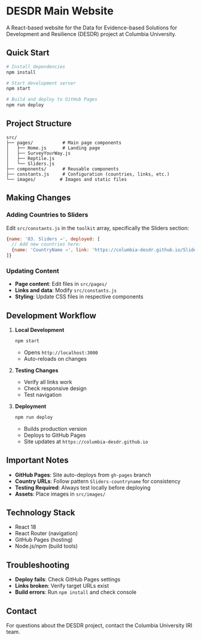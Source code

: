 # DESDR Main Website

A React-based website for the Data for Evidence-based Solutions for Development and Resilience (DESDR) project at Columbia University.

## Quick Start

```bash
# Install dependencies
npm install

# Start development server
npm start

# Build and deploy to GitHub Pages
npm run deploy
```

## Project Structure

```
src/
├── pages/           # Main page components
│   ├── Home.js      # Landing page
│   ├── SurveyYourWay.js
│   ├── Reptile.js
│   └── Sliders.js
├── components/      # Reusable components
├── constants.js     # Configuration (countries, links, etc.)
└── images/         # Images and static files
```

## Making Changes

### Adding Countries to Sliders

Edit `src/constants.js` in the `toolkit` array, specifically the Sliders section:

```javascript
{name: '03. Sliders →', deployed: [
  // Add new countries here:
  {name: 'CountryName →', link: 'https://columbia-desdr.github.io/Sliders-countryname/config'}
]}
```

### Updating Content

- **Page content**: Edit files in `src/pages/`
- **Links and data**: Modify `src/constants.js`
- **Styling**: Update CSS files in respective components

## Development Workflow

1. **Local Development**
   ```bash
   npm start
   ```
   - Opens `http://localhost:3000`
   - Auto-reloads on changes

2. **Testing Changes**
   - Verify all links work
   - Check responsive design
   - Test navigation

3. **Deployment**
   ```bash
   npm run deploy
   ```
   - Builds production version
   - Deploys to GitHub Pages
   - Site updates at `https://columbia-desdr.github.io`

## Important Notes

- **GitHub Pages**: Site auto-deploys from `gh-pages` branch
- **Country URLs**: Follow pattern `Sliders-countryname` for consistency
- **Testing Required**: Always test locally before deploying
- **Assets**: Place images in `src/images/`

## Technology Stack

- React 18
- React Router (navigation)
- GitHub Pages (hosting)
- Node.js/npm (build tools)

## Troubleshooting

- **Deploy fails**: Check GitHub Pages settings
- **Links broken**: Verify target URLs exist
- **Build errors**: Run `npm install` and check console

## Contact

For questions about the DESDR project, contact the Columbia University IRI team.